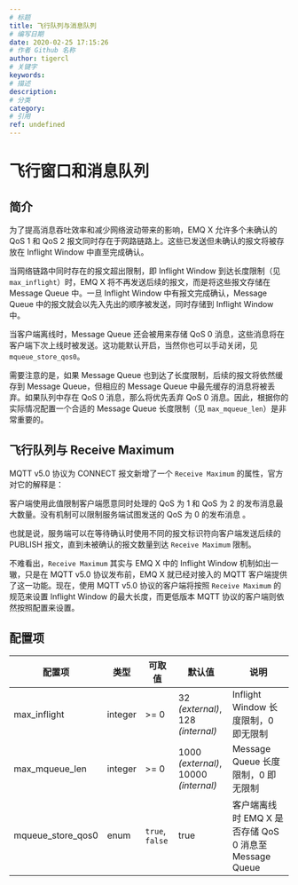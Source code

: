 ```yaml
---
# 标题
title: 飞行队列与消息队列
# 编写日期
date: 2020-02-25 17:15:26
# 作者 Github 名称
author: tigercl
# 关键字
keywords:
# 描述
description:
# 分类
category: 
# 引用
ref: undefined
---
```


# 飞行窗口和消息队列

## 简介

为了提高消息吞吐效率和减少网络波动带来的影响，EMQ X 允许多个未确认的 QoS 1 和 QoS 2 报文同时存在于网路链路上。这些已发送但未确认的报文将被存放在 Inflight Window 中直至完成确认。

当网络链路中同时存在的报文超出限制，即 Inflight Window 到达长度限制（见 `max_inflight`）时，EMQ X 将不再发送后续的报文，而是将这些报文存储在 Message Queue 中。一旦 Inflight Window 中有报文完成确认，Message Queue 中的报文就会以先入先出的顺序被发送，同时存储到 Inflight Window 中。

当客户端离线时，Message Queue 还会被用来存储 QoS 0 消息，这些消息将在客户端下次上线时被发送。这功能默认开启，当然你也可以手动关闭，见 `mqueue_store_qos0`。

需要注意的是，如果 Message Queue 也到达了长度限制，后续的报文将依然缓存到 Message Queue，但相应的 Message Queue 中最先缓存的消息将被丢弃。如果队列中存在 QoS 0 消息，那么将优先丢弃 QoS 0 消息。因此，根据你的实际情况配置一个合适的 Message Queue 长度限制（见 `max_mqueue_len`）是非常重要的。

## 飞行队列与 Receive Maximum

MQTT v5.0 协议为 CONNECT 报文新增了一个 `Receive Maximum` 的属性，官方对它的解释是：

客户端使用此值限制客户端愿意同时处理的 QoS 为 1 和 QoS 为 2 的发布消息最大数量。没有机制可以限制服务端试图发送的 QoS 为 0 的发布消息 。

也就是说，服务端可以在等待确认时使用不同的报文标识符向客户端发送后续的 PUBLISH 报文，直到未被确认的报文数量到达 `Receive Maximum` 限制。

不难看出，`Receive Maximum` 其实与 EMQ X 中的 Inflight Window 机制如出一辙，只是在 MQTT v5.0 协议发布前，EMQ X 就已经对接入的 MQTT 客户端提供了这一功能。现在，使用 MQTT v5.0 协议的客户端将按照 `Receive Maximum` 的规范来设置 Inflight Window 的最大长度，而更低版本 MQTT 协议的客户端则依然按照配置来设置。

## 配置项

| 配置项            | 类型    | 可取值            | 默认值                                     | 说明                                                   |
| ----------------- | ------- | ----------------- | ------------------------------------------ | ------------------------------------------------------ |
| max_inflight      | integer | >= 0              | 32 *(external)*,<br /> 128 *(internal)*    | Inflight Window 长度限制，0 即无限制                    |
| max_mqueue_len    | integer | >= 0              | 1000 *(external)*,<br />10000 *(internal)* | Message Queue 长度限制，0 即无限制                     |
| mqueue_store_qos0 | enum    | `true`, `false`   | true                                       | 客户端离线时 EMQ X 是否存储 QoS 0 消息至 Message Queue |







